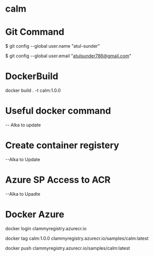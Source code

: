 # calm

# Git Command
$ git config --global user.name "atul-sunder"

$ git config --global user.email "atulsunder786@gmail.com"

# DockerBuild

docker build . -t calm:1.0.0

# Useful docker command 
-- Alka to update


# Create container registery
--Alka to Update

# Azure SP Access to ACR
--Alka to Upadte 

# Docker Azure
docker login clammyregistry.azurecr.io

docker tag calm:1.0.0 clammyregistry.azurecr.io/samples/calm:latest

docker push clammyregistry.azurecr.io/samples/calm:latest